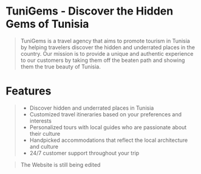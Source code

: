 # TuniGems - Discover the Hidden Gems of Tunisia
> TuniGems is a travel agency that aims to promote tourism in Tunisia by helping travelers discover the hidden and underrated places in the country. Our mission is to provide a unique and authentic experience to our customers by taking them off the beaten path and showing them the true beauty of Tunisia.
# Features
> - Discover hidden and underrated places in Tunisia
> - Customized travel itineraries based on your preferences and interests
> - Personalized tours with local guides who are passionate about their culture
> - Handpicked accommodations that reflect the local architecture and culture
> - 24/7 customer support throughout your trip


>The Website is still being edited 
